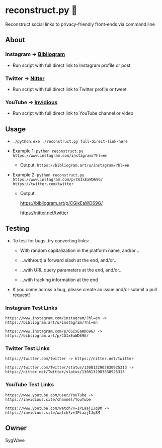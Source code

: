 # reconstruct.py 🐍

Reconstruct social links to privacy-friendly front-ends via command line

## About

### Instagram -> [Bibliogram](https://github.com/cloudrac3r/bibliogram)

* Run script with full direct link to Instagram profile or post

### Twitter -> [Nitter](https://github.com/zedeus/nitter)

* Run script with full direct link to Twitter profile or tweet

### YouTube -> [Invidious](https://github.com/iv-org/invidious)

* Run script with full direct link to YouTube channel or video

## Usage

* `./python.exe ./reconstruct.py full-direct-link-here`

* Example 1: `python reconstruct.py https://www.instagram.com/instagram/?hl=en`

  * Output: `https://bibliogram.art/u/instagram/?hl=en`

* Example 2: `python reconstruct.py https://www.instagram.com/p/CGIxEaWD69G/ https://twitter.com/twitter`

  * Output:

      https://bibliogram.art/p/CGIxEaWD69G/
      
      https://nitter.net/twitter

## Testing

* To test for bugs, try converting links:

  * With random capitalization in the platform name, and/or...
  
  * ...with(out) a forward slash at the end, and/or...
  
  * ...with URL query parameters at the end, and/or...
  
  * ...with tracking information at the end
  
* If you come across a bug, please create an issue and/or submit a pull request!

### Instagram Test Links

    https://www.instagram.com/instagram/?hl=en -> https://bibliogram.art/u/instagram/?hl=en

    https://www.instagram.com/p/CGIxEaWD69G/ -> https://bibliogram.art/p/CGIxEaWD69G/
    
### Twitter Test Links

    https://twitter.com/twitter -> https://nitter.net/twitter

    https://twitter.com/Twitter/status/1308132903830925313 -> https://nitter.net/Twitter/status/1308132903830925313
    
### YouTube Test Links

    https://www.youtube.com/user/YouTube -> https://invidious.site/channel/YouTube

    https://www.youtube.com/watch?v=IPLaajIJq8M -> https://invidious.site/watch?v=IPLaajIJq8M

## Owner

SygWave
